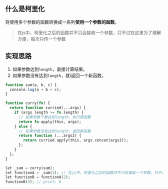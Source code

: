 ## 什么是柯里化

将使用多个参数的函数转换成一系列**使用一个参数的函数**。

> 在js中，柯里化之后的函数并不只会接收一个参数，只不过在这里为了理解方便，每次只传一个参数

## 实现思路

1. 如果参数达到`length`，直接计算结果。
2. 如果参数没有达到`length`，就i返回一个新函数。

```php
function sum(a, b, c) {
  console.log(a + b + c);
}

function curry(fn) {
  return function curried(...args) {
    if (args.length >= fn.length) {
      // 如果参数个数达到length，执行原函数
      return fn.apply(this, args);
    } else {
      // 如果参数没有达到length，返回新函数
      return function (...args2) {
        return curried.apply(this, args.concat(args2));
      };
    }
  };
}

let _sum = curry(sum);
let functionA = _sum(1); // 在js中，柯里化之后的函数并不只会接收一个参数，只不过在这里为了理解方便，每次只传一个参数
let functionB = functionA(2);
functionB(3); // print: 6
```

